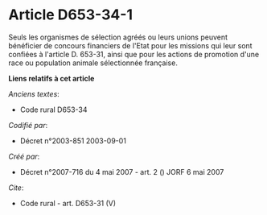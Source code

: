 # Article D653-34-1

Seuls les organismes de sélection agréés ou leurs unions peuvent bénéficier de concours financiers de l'Etat pour les
missions qui leur sont confiées à l'article D. 653-31, ainsi que pour les actions de promotion d'une race ou population
animale sélectionnée française.

**Liens relatifs à cet article**

_Anciens textes_:

  - Code rural D653-34

_Codifié par_:

  - Décret n°2003-851 2003-09-01

_Créé par_:

  - Décret n°2007-716 du 4 mai 2007 - art. 2 () JORF 6 mai 2007

_Cite_:

  - Code rural - art. D653-31 (V)

